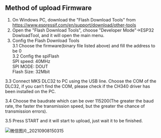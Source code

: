
## Method of upload Firmware

1. On Windows PC, download the "Flash Download Tools" from https://www.espressif.com/en/support/download/other-tools 
2. Open the "Flash Download Tools", choose "Developer Mode"->ESP32 DowloadTool, and it will open the main menu.
3. Config the Flash Download Tools  
3.1 Choose the firmware(binary file listed above) and fill the address to be 0  
3.2 Config the  spiFlash  
SPI speed: 40MHz  
SPI MODE: DOUT  
Flash Size: 32Mbit  

3.3 Connect MKS DLC32 to PC using the USB line. Choose the COM of the DLC32, if you can’t find the COM, please check if the CH340 driver has been installed on the PC.  

3.4 Choose the baudrate which can be over 115200(The greater the baud rate, the faster the transmission speed, but the greater the chance of transmission errors).

3.5 Press START and it will start to upload, just wait it to be finished.

![微信图片_20210908150315](https://user-images.githubusercontent.com/12979070/132936561-fb650a06-0da6-4c36-9eb2-2d9574f100eb.png)








